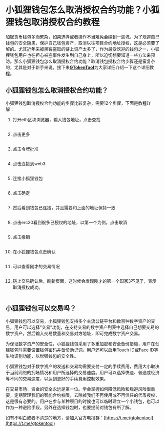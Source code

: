 # 小狐狸钱包怎么取消授权合约功能？小狐狸钱包取消授权合约教程

加密货币钱包多而繁杂，如果选择或者操作不当难免会碰到一些坑。为了规避自己钱包的安全隐患，保护自己钱包资产，取消以往项目合约地址授权，这是必须要了解的。尤其近年来被黑客盗取的链上资产太多了，作为最受欢迎的钱包之一，小狐狸钱包用户也在担心被盗事件发生到自己身上，所以迫切想要知道一些方法来预防。那么小狐狸钱包怎么取消授权合约功能？取消钱包授权合约步骤还是蛮复杂的，尤其是对于新手来说，接下来[**GTokenTool**](https://www.gtokentool.com)为大家详细介绍一下这个详细教程。

## 小狐狸钱包怎么取消授权合约功能？

小狐狸钱包取消授权合约功能的步骤比较复杂，需要12个步骤，下面是教程详解：

1. 打开eth区块浏览器，输入钱包地址，点击查找

<figure><img src="../../.gitbook/assets/2024052914322732.jpg" alt=""><figcaption></figcaption></figure>

2. 点击更多

<figure><img src="../../.gitbook/assets/2024052914322732 (1).jpg" alt=""><figcaption></figcaption></figure>

3. 点击令牌批准

<figure><img src="../../.gitbook/assets/2024052914322732 (2).jpg" alt=""><figcaption></figcaption></figure>

4. 点击连接到web3

<figure><img src="../../.gitbook/assets/2024052914322732 (3).jpg" alt=""><figcaption></figcaption></figure>

5. 连接小狐狸钱包

<figure><img src="../../.gitbook/assets/2024052914322732 (4).jpg" alt=""><figcaption></figcaption></figure>

6. 点击确定

<figure><img src="../../.gitbook/assets/2024052914322732 (5).jpg" alt=""><figcaption></figcaption></figure>

7. 然后看到钱包已连接，并且需要和上面的地址保持一致

<figure><img src="../../.gitbook/assets/2024052914322732 (6).jpg" alt=""><figcaption></figcaption></figure>

8. 点击erc20看到很多已授权的地址，以第一个为例，点击取消

<figure><img src="../../.gitbook/assets/2024052914322732 (7).jpg" alt=""><figcaption></figcaption></figure>

9. 点击撤销

<figure><img src="../../.gitbook/assets/2024052914322732 (8).jpg" alt=""><figcaption></figcaption></figure>

10. 在小狐狸钱包点击确认

<figure><img src="../../.gitbook/assets/2024052914322732 (9).jpg" alt=""><figcaption></figcaption></figure>

11. 可以查看刚才的交易情况

<figure><img src="../../.gitbook/assets/2024052914322732 (10).jpg" alt=""><figcaption></figcaption></figure>

12. 链上交易确认后，刷新页面，这时候会发现刚才的第一个国家3不见了，表示取消授权成功。

<figure><img src="../../.gitbook/assets/2024052914322732 (11).jpg" alt=""><figcaption></figcaption></figure>

## 小狐狸钱包可以交易吗？

小狐狸钱包可以交易，小狐狸钱包支持多个主流公链平台和数百种数字资产的交易，用户可以选择“交易”功能，在支持交易的数字资产列表中选择自己想要交易的数字资产，然后输入交易数量和交易对方地址，即可完成数字资产交易。

为保证数字资产的安全性，小狐狸钱包采用了多重加密和安全备份措施，用户在创建钱包时需要设置钱包密码并备份助记词。用户还可以启用Touch ID或Face ID等生物识别功能，以增强钱包的安全性。

小狐狸钱包对于数字资产的发送和交易均需要支付一定的手续费用，费用大小取决于当前网络的拥堵情况和用户所选择的交易速度。用户可以选择快速、普通或经济等不同的交易速度，以达到更好的手续费用控制效果。

在交易市场，资金的安全永远是第一位。学会掌握如何降低风险和规避风险很重要，定期管理我们的智能合约权限，去除掉我们不再使用或不再信任的代币授权，这是很有必要的。用户在参与某种项目的时候也可以临时建立一个小钱包，也可以作为一种避险手段。另外在选择钱包时，也要提前对钱包有所了解。

如有不明白或者不清楚的地方，请加入官方电报群：[https://t.me/gtokentool](https://t.me/gtokentool)
